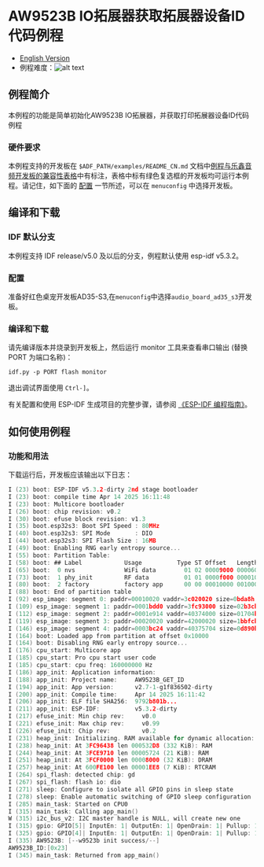 # AW9523B IO拓展器获取拓展器设备ID代码例程

- [English Version](./README.md)
- 例程难度：![alt text](../../../docs/_static/level_basic.png "初级")

## 例程简介

本例程的功能是简单初始化AW9523B IO拓展器，并获取打印拓展器设备ID代码例程

### 硬件要求

本例程支持的开发板在 `$ADF_PATH/examples/README_CN.md` 文档中[例程与乐鑫音频开发板的兼容性表格](../../README_CN.md#例程与乐鑫音频开发板的兼容性)中有标注，表格中标有绿色复选框的开发板均可运行本例程。请记住，如下面的 [配置](#配置) 一节所述，可以在 `menuconfig` 中选择开发板。


## 编译和下载

### IDF 默认分支

本例程支持 IDF release/v5.0 及以后的分支，例程默认使用 esp-idf v5.3.2。

### 配置

准备好红色桌宠开发板AD35-S3,在`menuconfig`中选择`audio_board_ad35_s3`开发板。

### 编译和下载

请先编译版本并烧录到开发板上，然后运行 monitor 工具来查看串口输出 (替换 PORT 为端口名称)：

```
idf.py -p PORT flash monitor
```

退出调试界面使用 ``Ctrl-]``。

有关配置和使用 ESP-IDF 生成项目的完整步骤，请参阅 [《ESP-IDF 编程指南》](https://docs.espressif.com/projects/esp-idf/zh_CN/release-v5.3/esp32/index.html)。

## 如何使用例程

### 功能和用法
下载运行后，开发板应该输出以下日志：

```c
I (23) boot: ESP-IDF v5.3.2-dirty 2nd stage bootloader
I (23) boot: compile time Apr 14 2025 16:11:48
I (23) boot: Multicore bootloader
I (26) boot: chip revision: v0.2
I (30) boot: efuse block revision: v1.3
I (35) boot.esp32s3: Boot SPI Speed : 80MHz
I (40) boot.esp32s3: SPI Mode       : DIO
I (44) boot.esp32s3: SPI Flash Size : 16MB
I (49) boot: Enabling RNG early entropy source...
I (55) boot: Partition Table:
I (58) boot: ## Label            Usage          Type ST Offset   Length
I (65) boot:  0 nvs              WiFi data        01 02 00009000 00006000
I (73) boot:  1 phy_init         RF data          01 01 0000f000 00001000
I (80) boot:  2 factory          factory app      00 00 00010000 00100000
I (88) boot: End of partition table
I (92) esp_image: segment 0: paddr=00010020 vaddr=3c020020 size=0bda8h ( 48552) map
I (109) esp_image: segment 1: paddr=0001bdd0 vaddr=3fc93000 size=02b3ch ( 11068) load
I (112) esp_image: segment 2: paddr=0001e914 vaddr=40374000 size=01704h (  5892) load
I (119) esp_image: segment 3: paddr=00020020 vaddr=42000020 size=1bbfch (113660) map
I (146) esp_image: segment 4: paddr=0003bc24 vaddr=40375704 size=0d890h ( 55440) load
I (164) boot: Loaded app from partition at offset 0x10000
I (164) boot: Disabling RNG early entropy source...
I (176) cpu_start: Multicore app
I (185) cpu_start: Pro cpu start user code
I (185) cpu_start: cpu freq: 160000000 Hz
I (186) app_init: Application information:
I (188) app_init: Project name:     AW9523B_GET_ID
I (194) app_init: App version:      v2.7-1-g1f836502-dirty
I (200) app_init: Compile time:     Apr 14 2025 16:11:42
I (206) app_init: ELF file SHA256:  9792b801b...
I (211) app_init: ESP-IDF:          v5.3.2-dirty
I (217) efuse_init: Min chip rev:     v0.0
I (221) efuse_init: Max chip rev:     v0.99
I (226) efuse_init: Chip rev:         v0.2
I (231) heap_init: Initializing. RAM available for dynamic allocation:
I (238) heap_init: At 3FC96438 len 000532D8 (332 KiB): RAM
I (244) heap_init: At 3FCE9710 len 00005724 (21 KiB): RAM
I (251) heap_init: At 3FCF0000 len 00008000 (32 KiB): DRAM
I (257) heap_init: At 600FE100 len 00001EE8 (7 KiB): RTCRAM
I (264) spi_flash: detected chip: gd
I (267) spi_flash: flash io: dio
I (271) sleep: Configure to isolate all GPIO pins in sleep state
I (278) sleep: Enable automatic switching of GPIO sleep configuration
I (285) main_task: Started on CPU0
I (315) main_task: Calling app_main()
W (315) i2c_bus_v2: I2C master handle is NULL, will create new one
I (315) gpio: GPIO[5]| InputEn: 1| OutputEn: 1| OpenDrain: 1| Pullup: 1| Pulldown: 0| Intr:0
I (325) gpio: GPIO[4]| InputEn: 1| OutputEn: 1| OpenDrain: 1| Pullup: 1| Pulldown: 0| Intr:0
I (335) AW9523B: [--w9523b init success/--]
AW9523B_ID:[0x23]
I (345) main_task: Returned from app_main()
```

